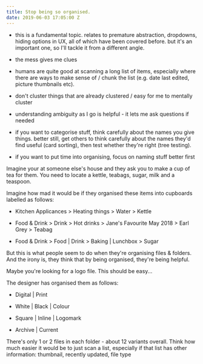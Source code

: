 ```yaml
---
title: Stop being so organised.
date: 2019-06-03 17:05:00 Z
---
```


* this is a fundamental topic. relates to premature abstraction, dropdowns, hiding options in UX, all of which have been covered before. but it's an important one, so I'll tackle it from a different angle.

* the mess gives me clues

* humans are quite good at scanning a long list of items, especially where there are ways to make sense of / chunk the list (e.g. date last edited, picture thumbnails etc).

* don't cluster things that are already clustered / easy for me to mentally cluster

* understanding ambiguity as I go is helpful - it lets me ask questions if needed

* if you want to categorise stuff, think carefully about the names you give things. better still, get others to think carefully about the names they'd find useful (card sorting), then test whether they're right (tree testing).

* if you want to put time into organising, focus on naming stuff better first

Imagine your at someone else's house and they ask you to make a cup of tea for them. You need to locate a kettle, teabags, sugar, milk and a teaspoon.

Imagine how mad it would be if they organised these items into cupboards labelled as follows:

* Kitchen Applicances > Heating things > Water > Kettle

* Food & Drink > Drink > Hot drinks > Jane's Favourite May 2018 > Earl Grey > Teabag

* Food & Drink > Food | Drink > Baking | Lunchbox > Sugar

But this is what people seem to do when they're organising files & folders. And the irony is, they think that by being organised, they're being helpful.

Maybe you're looking for a logo file. This should be easy...

The designer has organised them as follows:

* Digital | Print

* White | Black | Colour

* Square | Inline | Logomark

* Archive | Current

There's only 1 or 2 files in each folder - about 12 variants overall. Think how much easier it would be to just scan a list, especially if that list has other information: thumbnail, recently updated, file type
